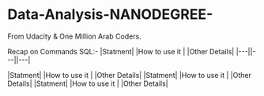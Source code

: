 # Data-Analysis-NANODEGREE-
From Udacity &amp; One Million Arab Coders.

Recap on Commands SQL:-
|Statment| |How to use it | |Other Details|
|---||---||---|

|Statment| |How to use it | |Other Details|
|Statment| |How to use it | |Other Details|
|Statment| |How to use it | |Other Details|
